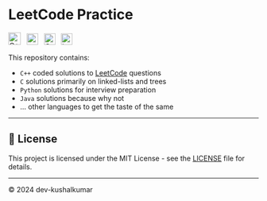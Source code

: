 # LeetCode Practice

<img style="height:25px" src="https://github.com/bcd-kushal/LeetCode-Problems/assets/96081625/2dfa01a8-f233-49f1-9e32-bd4538c376ac" title="C++"/> &nbsp;
<img style="height:23px" src="https://github.com/bcd-kushal/LeetCode-Problems/assets/96081625/e68104ed-80a9-4d57-a1eb-019781542ce3" title="python" /> &nbsp; 
<img style="height:23px" src="https://github.com/bcd-kushal/LeetCode-Problems/assets/96081625/e35ffb26-11b7-435c-ac7a-82352a69fcba" title="C" /> &nbsp; 
<img style="height:23px" src="https://github.com/bcd-kushal/LeetCode-Problems/assets/96081625/105f5be0-a146-4290-878d-b875130f79fa" title="java" /> &nbsp; 

This repository contains:

- `C++` coded solutions to <a href="https://leetcode.com/">LeetCode</a> questions
- `C` solutions primarily on linked-lists and trees
- `Python` solutions for interview preparation
- `Java` solutions because why not
- ... other languages to get the taste of the same

<hr>

## :book: License

This project is licensed under the MIT License - see the <a href=''>LICENSE</a> file for details.

<hr>

© 2024 dev-kushalkumar
